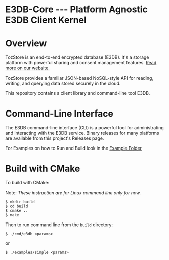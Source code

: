 E3DB-Core --- Platform Agnostic E3DB Client Kernel
==================================================
# Overview

TozStore is an end-to-end encrypted database (E3DB). It's a storage platform
with powerful sharing and consent management features.
[Read more on our website.](https://tozny.com/tozstore)

TozStore provides a familiar JSON-based NoSQL-style API for reading, writing,
and querying data stored securely in the cloud.

This repository contains a client library and command-line tool E3DB.

# Command-Line Interface

The E3DB command-line interface (CLI) is a powerful tool for administrating
and interacting with the E3DB service. Binary releases for many
platforms are available from this project's Releases page.

For Examples on how to Run and Build look in the [Example Folder](./examples/Example.md)

# Build with CMake

To build with CMake:

Note: *These instruction are for Linux command line only for now.*

```
$ mkdir build
$ cd build
$ cmake ..
$ make
```

Then to run command line from the `build` directory:

```
$ ./cmd/e3db <params>
```
or
```
$ ./examples/simple <params>
```

